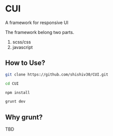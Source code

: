 CUI
=======================

A framework for responsive UI

The framework belong two parts.

1. scss/css
2. javascript


## How to Use?

```bash
git clone https://github.com/shishiv30/CUI.git

cd CUI

npm install

grunt dev
```

## Why grunt?

TBD